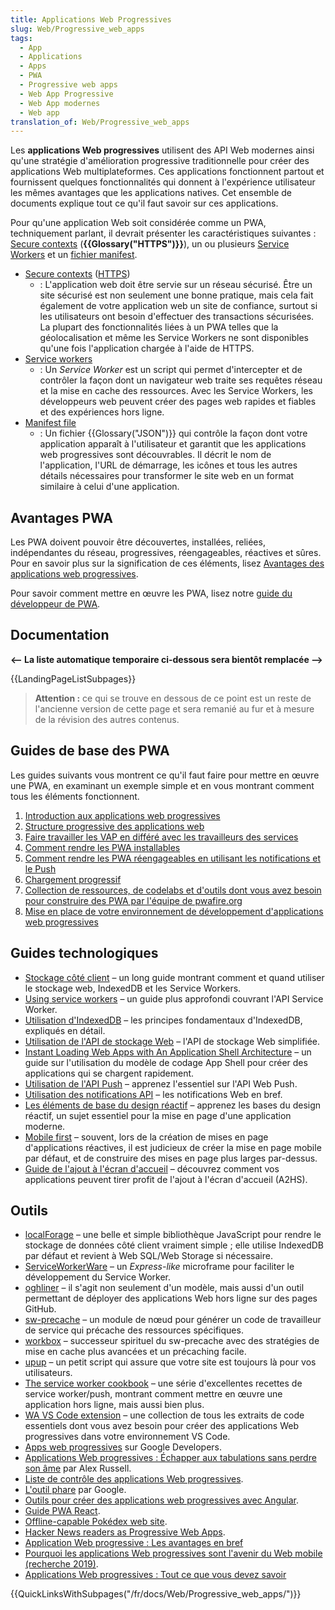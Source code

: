 ```yaml
---
title: Applications Web Progressives
slug: Web/Progressive_web_apps
tags:
  - App
  - Applications
  - Apps
  - PWA
  - Progressive web apps
  - Web App Progressive
  - Web App modernes
  - Web app
translation_of: Web/Progressive_web_apps
---
```

Les **applications Web progressives** utilisent des API Web modernes ainsi qu'une stratégie d'amélioration progressive traditionnelle pour créer des applications Web multiplateformes. Ces applications fonctionnent partout et fournissent quelques fonctionnalités qui donnent à l'expérience utilisateur les mêmes avantages que les applications natives. Cet ensemble de documents explique tout ce qu'il faut savoir sur ces applications.

Pour qu'une application Web soit considérée comme un PWA, techniquement parlant, il devrait présenter les caractéristiques suivantes : [Secure contexts](/fr/docs/Web/Security/Secure_Contexts) (**{{Glossary("HTTPS")}}**), un ou plusieurs [Service Workers](/fr/docs/Web/API/Service_Worker_API) et un [fichier manifest](/fr/docs/Web/Manifest).

- [Secure contexts](/fr/docs/Web/Security/Secure_Contexts) ([HTTPS](/fr/docs/Glossaire/https))
  - : L'application web doit être servie sur un réseau sécurisé. Être un site sécurisé est non seulement une bonne pratique, mais cela fait également de votre application web un site de confiance, surtout si les utilisateurs ont besoin d'effectuer des transactions sécurisées. La plupart des fonctionnalités liées à un PWA telles que la géolocalisation et même les Service Workers ne sont disponibles qu'une fois l'application chargée à l'aide de HTTPS.
- [Service workers](/fr/docs/Web/API/Service_Worker_API)
  - : Un _Service Worker_ est un script qui permet d'intercepter et de contrôler la façon dont un navigateur web traite ses requêtes réseau et la mise en cache des ressources. Avec les Service Workers, les développeurs web peuvent créer des pages web rapides et fiables et des expériences hors ligne.
- [Manifest file](/fr/docs/Web/Manifest)
  - : Un fichier {{Glossary("JSON")}} qui contrôle la façon dont votre application apparaît à l'utilisateur et garantit que les applications web progressives sont découvrables. Il décrit le nom de l'application, l'URL de démarrage, les icônes et tous les autres détails nécessaires pour transformer le site web en un format similaire à celui d'une application.

## Avantages PWA

Les PWA doivent pouvoir être découvertes, installées, reliées, indépendantes du réseau, progressives, réengageables, réactives et sûres. Pour en savoir plus sur la signification de ces éléments, lisez [Avantages des applications web progressives](/fr/docs/Web/Progressive_web_apps/Introduction).

Pour savoir comment mettre en œuvre les PWA, lisez notre [guide du développeur de PWA](/fr/docs/Web/Progressive_web_apps/Developer_guide).

## Documentation

**<-- La liste automatique temporaire ci-dessous sera bientôt remplacée -->**

{{LandingPageListSubpages}}

> **Attention :** ce qui se trouve en dessous de ce point est un reste de l'ancienne version de cette page et sera remanié au fur et à mesure de la révision des autres contenus.

## Guides de base des PWA

Les guides suivants vous montrent ce qu'il faut faire pour mettre en œuvre une PWA, en examinant un exemple simple et en vous montrant comment tous les éléments fonctionnent.

1.  [Introduction aux applications web progressives](/fr/docs/Web/Progressive_web_apps/Introduction)
2.  [Structure progressive des applications web](/fr/docs/Web/Progressive_web_apps/App_structure)
3.  [Faire travailler les VAP en différé avec les travailleurs des services](/fr/docs/Web/Progressive_web_apps/Offline_Service_workers)
4.  [Comment rendre les PWA installables](/fr/docs/Web/Progressive_web_apps/Installable_PWAs)
5.  [Comment rendre les PWA réengageables en utilisant les notifications et le Push](/fr/docs/Web/Progressive_web_apps/Relancer_Via_Notifications_Push)
6.  [Chargement progressif](/fr/docs/Web/Progressive_web_apps/Chargement)
7.  [Collection de ressources, de codelabs et d'outils dont vous avez besoin pour construire des PWA par l'équipe de pwafire.org](https://pwafire.org)
8.  [Mise en place de votre environnement de développement d'applications web progressives](https://github.com/pwafire/pwadev-tips)

## Guides technologiques

- [Stockage côté client](/fr/docs/Apprendre/JavaScript/Client-side_web_APIs/Client-side_storage) – un long guide montrant comment et quand utiliser le stockage web, IndexedDB et les Service Workers.
- [Using service workers](/fr/docs/Web/API/Service_Worker_API/Using_Service_Workers) – un guide plus approfondi couvrant l'API Service Worker.
- [Utilisation d'IndexedDB](/fr/docs/Web/API/API_IndexedDB/Using_IndexedDB) – les principes fondamentaux d'IndexedDB, expliqués en détail.
- [Utilisation de l'API de stockage Web](/fr/docs/Web/API/Web_Storage_API/Using_the_Web_Storage_API) – l'API de stockage Web simplifiée.
- [Instant Loading Web Apps with An Application Shell Architecture](https://developers.google.com/web/updates/2015/11/app-shell) – un guide sur l'utilisation du modèle de codage App Shell pour créer des applications qui se chargent rapidement.
- [Utilisation de l'API Push](/fr/docs/Web/API/Push_API/Using_the_Push_API) – apprenez l'essentiel sur l'API Web Push.
- [Utilisation des notifications API](/fr/docs/Web/API/notification/Using_Web_Notifications) – les notifications Web en bref.
- [Les éléments de base du design réactif](/fr/docs/Web/Apps/Modern/Responsive/responsive_design_building_blocks) – apprenez les bases du design réactif, un sujet essentiel pour la mise en page d'une application moderne.
- [Mobile first](/fr/docs/Web/Apps/Modern/Responsive/Mobile_first) – souvent, lors de la création de mises en page d'applications réactives, il est judicieux de créer la mise en page mobile par défaut, et de construire des mises en page plus larges par-dessus.
- [Guide de l'ajout à l'écran d'accueil](/fr/docs/Web/Progressive_web_apps/ajouter_a_lecran_daccueil_a2hs) – découvrez comment vos applications peuvent tirer profit de l'ajout à l'écran d'accueil (A2HS).

## Outils

- [localForage](https://localforage.github.io/localForage/) – une belle et simple bibliothèque JavaScript pour rendre le stockage de données côté client vraiment simple ; elle utilise IndexedDB par défaut et revient à Web SQL/Web Storage si nécessaire.
- [ServiceWorkerWare](https://github.com/fxos-components/serviceworkerware) – un _Express-like_ microframe pour faciliter le développement du Service Worker.
- [oghliner](https://github.com/mozilla/oghliner) – il s'agit non seulement d'un modèle, mais aussi d'un outil permettant de déployer des applications Web hors ligne sur des pages GitHub.
- [sw-precache](https://github.com/GoogleChrome/sw-precache) – un module de nœud pour générer un code de travailleur de service qui précache des ressources spécifiques.
- [workbox](https://github.com/GoogleChrome/workbox) – successeur spirituel du sw-precache avec des stratégies de mise en cache plus avancées et un précaching facile.
- [upup](https://www.talater.com/upup/) – un petit script qui assure que votre site est toujours là pour vos utilisateurs.
- [The service worker cookbook](https://serviceworke.rs/) – une série d'excellentes recettes de service worker/push, montrant comment mettre en œuvre une application hors ligne, mais aussi bien plus.
- [WA VS Code extension](https://marketplace.visualstudio.com/items?itemName=mayeedwin.vscode-pwa) – une collection de tous les extraits de code essentiels dont vous avez besoin pour créer des applications Web progressives dans votre environnement VS Code.
- [Apps web progressives](https://developers.google.com/web/progressive-web-apps) sur Google Developers.
- [Applications Web progressives : Échapper aux tabulations sans perdre son âme](https://medium.com/@slightlylate/progressive-apps-escaping-tabs-without-losing-our-soul-3b93a8561955#.6czgj0myh) par Alex Russell.
- [Liste de contrôle des applications Web progressives](https://developers.google.com/web/progressive-web-apps/checklist).
- [L'outil phare](https://developers.google.com/web/tools/lighthouse) par Google.
- [Outils pour créer des applications web progressives avec Angular](https://github.com/angular/mobile-toolkit).
- [Guide PWA React](https://github.com/codebusking/react-pwa-guide-kit).
- [Offline-capable Pokédex web site](https://pokedex.org/).
- [Hacker News readers as Progressive Web Apps](https://hnpwa.com/).
- [Application Web progressive : Les avantages en bref](https://goingmeta.io/dienstleistungen/progressive-web-app/)
- [Pourquoi les applications Web progressives sont l'avenir du Web mobile (recherche 2019)](https://ymedialabs.com/progressive-web-apps).
- [Applications Web progressives : Tout ce que vous devez savoir](https://www.csschopper.com/blog/progressive-web-apps-everything-you-need-to-know/)

{{QuickLinksWithSubpages("/fr/docs/Web/Progressive_web_apps/")}}
